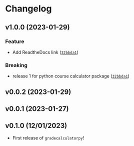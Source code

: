 # Changelog

<!--next-version-placeholder-->

## v1.0.0 (2023-01-29)
### Feature
* Add ReadtheDocs link ([`32bbda1`](https://github.com/UBC-MDS/gradecalculatorpy/commit/32bbda1d55e92944d1d55c4f71ae660780e1af1c))

### Breaking
* release 1 for python course calculator package ([`32bbda1`](https://github.com/UBC-MDS/gradecalculatorpy/commit/32bbda1d55e92944d1d55c4f71ae660780e1af1c))

## v0.0.2 (2023-01-29)


## v0.0.1 (2023-01-27)


## v0.1.0 (12/01/2023)

- First release of `gradecalculatorpy`!